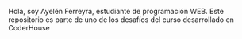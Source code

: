 Hola, soy Ayelén Ferreyra, estudiante de programación WEB. Este repositorio es parte de uno de los desafíos del curso desarrollado en CoderHouse
